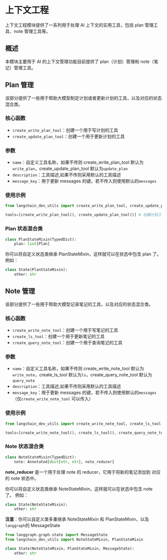# 上下文工程

上下文工程模块提供了一系列用于处理 AI 上下文的实用工具，包括 plan 管理工具、note 管理工具等。

## 概述

本模块主要用于 AI 的上下文管理功能目前提供了 plan（计划）管理和 note（笔记）管理工具。

## Plan 管理

该部分提供了一些用于帮助大模型制定计划或者更新计划的工具，以及对应的状态混合类。

### 核心函数

- `create_write_plan_tool`：创建一个用于写计划的工具
- `create_update_plan_tool`：创建一个用于更新计划的工具

### 参数

- `name`：自定义工具名称，如果不传则 create_write_plan_tool 默认为`write_plan`，create_update_plan_tool 默认为`update_plan`
- `description`：工具描述,如果不传则采用默认的工具描述
- `message_key`：用于更新 messages 的键，若不传入则使用默认的`messages`

### 使用示例

```python
from langchain_dev_utils import create_write_plan_tool, create_update_plan_tool

tools=[create_write_plan_tool(), create_update_plan_tool()] # 创建计划工具
```

### Plan 状态混合类

```python
class PlanStateMixin(TypedDict):
    plan: list[Plan]
```

你可以将自定义状态类继承 PlanStateMixin，这样就可以在状态中包含 plan 了。
例如：

```python
class State(PlanStateMixin):
    other: str
```

## Note 管理

该部分提供了一些用于帮助大模型记录笔记的工具，以及对应的状态混合类。

### 核心函数

- `create_write_note_tool`：创建一个用于写笔记的工具
- `create_ls_tool`：创建一个用于更新笔记的工具
- `create_query_note_tool`：创建一个用于查询笔记的工具

### 参数

- `name`：自定义工具名称，如果不传则 create_write_note_tool 默认为`write_note`，create_ls_tool 默认为`ls`，create_query_note_tool 默认为`query_note`
- `description`：工具描述,如果不传则采用默认的工具描述
- `message_key`：用于更新 messages 的键，若不传入则使用默认的`messages` （仅`create_write_note_tool` 可以传入）

### 使用示例

```python
from langchain_dev_utils import create_write_note_tool, create_ls_tool, create_query_note_tool

tools=[create_write_note_tool(), create_ls_tool(), create_query_note_tool()] # 创建笔记工具
```

### Note 状态混合类

```python
class NoteStateMixin(TypedDict):
    note: Annotated[dict[str, str], note_reducer]
```

**note_reducer** 是一个用于处理 note 的 reducer，它用于将新的笔记添加到 对应的 note 状态中。

你可以将自定义状态类继承 NoteStateMixin，这样就可以在状态中包含 note 了。
例如：

```python
class State(NoteStateMixin):
    other: str
```

**注意**：你可以自定义类多重继承 NoteStateMixin 和 PlanStateMixin，以及`langgraph`的 MessageState

```python
from langgraph.graph.state import MessageState
from langchain_dev_utils import NoteStateMixin, PlanStateMixin

class State(NoteStateMixin, PlanStateMixin, MessageState):
    other: str
```
